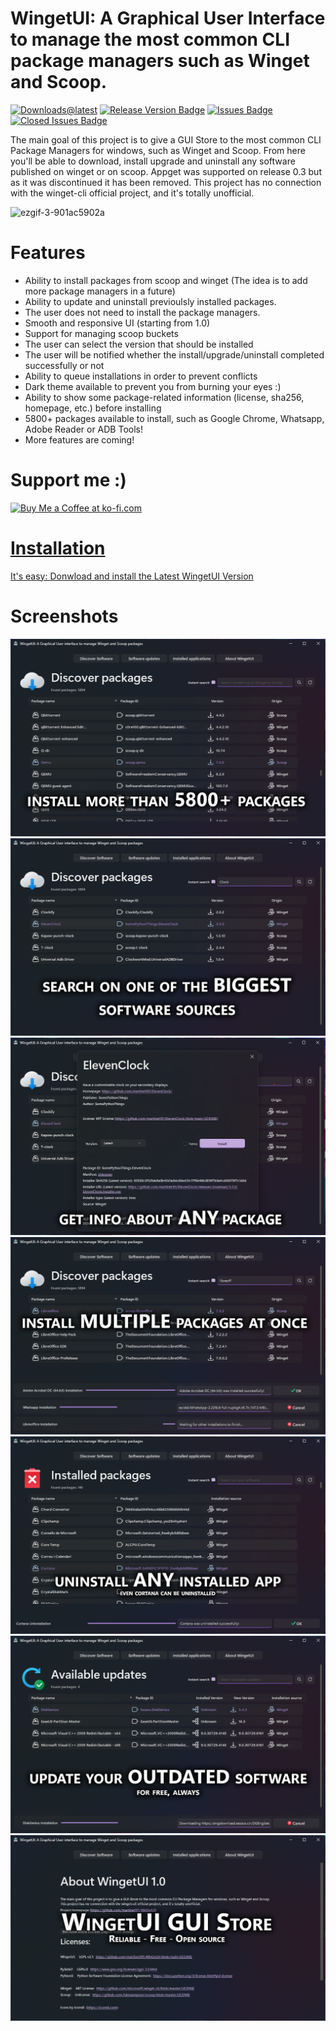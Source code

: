 # WingetUI: A Graphical User Interface to manage the most common CLI package managers such as Winget and Scoop.

[![Downloads@latest](https://img.shields.io/github/downloads/martinet101/WingetUI/total?style=for-the-badge)](https://github.com/martinet101/WingetUI/releases/latest/download/WingetUI.Installer.exe)
[![Release Version Badge](https://img.shields.io/github/v/release/martinet101/WingetUI?style=for-the-badge)](https://github.com/martinet101/WingetUI/releases)
[![Issues Badge](https://img.shields.io/github/issues/martinet101/WingetUI?style=for-the-badge)](https://github.com/martinet101/WingetUI/issues)
[![Closed Issues Badge](https://img.shields.io/github/issues-closed/martinet101/WingetUI?color=%238256d0&style=for-the-badge)](https://github.com/martinet101/WingetUI/issues?q=is%3Aissue+is%3Aclosed)


The main goal of this project is to give a GUI Store to the most common CLI Package Managers for windows, such as Winget and Scoop. From here you'll be able to download, install upgrade and uninstall any software published on winget or on scoop.
Appget was supported on release 0.3 but as it was discontinued it has been removed.
This project has no connection with the winget-cli official project, and it's totally unofficial.

![ezgif-3-901ac5902a](https://user-images.githubusercontent.com/53119851/169247775-e02ed0b1-ba34-4552-966a-676979d89925.png)


# Features
 - Ability to install packages from scoop and winget (The idea is to add more package managers in a future)
 - Ability to update and uninstall previoulsly installed packages.
 - The user does not need to install the package managers.
 - Smooth and responsive UI (starting from 1.0)
 - Support for managing scoop buckets
 - The user can select the version that should be installed
 - The user will be notified whether the install/upgrade/uninstall completed successfully or not
 - Ability to queue installations in order to prevent conflicts
 - Dark theme available to prevent you from burning your eyes :)
 - Ability to show some package-related information (license, sha256, homepage, etc.) before installing
 - 5800+ packages available to install, such as Google Chrome, Whatsapp, Adobe Reader or ADB Tools!
 - More features are coming!

# Support me :)
<a href='https://ko-fi.com/martinet101' target='_blank'><img style='border:0px;height:36px;' src='https://az743702.vo.msecnd.net/cdn/kofi3.png?v=0' border='0' alt='Buy Me a Coffee at ko-fi.com' />


# Installation
It's easy: Donwload and install the [Latest WingetUI Version](https://github.com/martinet101/WingetUI/releases/latest/download/WingetUI.Installer.exe)


# Screenshots
![alt text](/media/winget_1.png)
![alt text](/media/winget_2.png)
![alt text](/media/winget_3.png)
![alt text](/media/winget_4.png)
![alt text](/media/winget_6.png)
![alt text](/media/winget_5.png)
![alt text](/media/winget_7.png)
